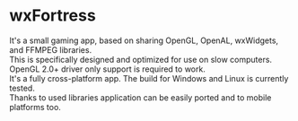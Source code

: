 # wxFortress
It's a small gaming app, based on sharing OpenGL, OpenAL, wxWidgets, and FFMPEG libraries.</br>
This is specifically designed and optimized for use on slow computers. OpenGL 2.0+ driver only support is required to work.</br>
It's a fully cross-platform app. The build for Windows and Linux is currently tested.</br> 
Thanks to used libraries application can be easily ported and to mobile platforms too.</br>
